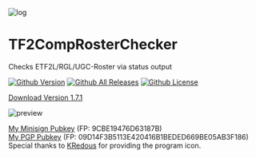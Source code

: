 ![log](https://i.imgur.com/PlAABZ6.png)
# TF2CompRosterChecker
Checks ETF2L/RGL/UGC-Roster via status output

[![Github Version](https://img.shields.io/github/v/release/alekny/TF2CompRosterChecker?style=flat-square)](https://github.com/alekny/TF2CompRosterChecker/releases) [![Github All Releases](https://img.shields.io/github/downloads/alekny/TF2CompRosterChecker/total.svg?style=flat-square)](https://github.com/alekny/TF2CompRosterChecker/releases) [![Github License](https://img.shields.io/github/license/alekny/TF2CompRosterChecker?style=flat-square)](https://github.com/alekny/TF2CompRosterChecker/blob/master/README.md)

[Download Version 1.7.1](https://github.com/alekny/TF2CompRosterChecker/releases/tag/1.7.1)

![preview](https://i.imgur.com/atH7Njb.png)




[My Minisign Pubkey](https://pastebin.com/raw/ybSfH5yW) (FP: 9CBE19476D63187B)  
[My PGP Pubkey](https://keys.openpgp.org/search?q=09D14F3B5113E420416B1BEDED669BE05AB3F186) (FP: 09D14F3B5113E420416B1BEDED669BE05AB3F186)  
Special thanks to [KRedous](http://steamcommunity.com/profiles/76561198360088412/) for providing the program icon.
